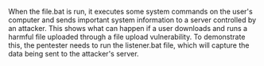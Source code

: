 When the file.bat is run, it executes some system commands on the user's computer and sends important system information to a server controlled by an attacker. This shows what can happen if a user downloads and runs a harmful file uploaded through a file upload vulnerability. To demonstrate this, the pentester needs to run the listener.bat file, which will capture the data being sent to the attacker's server.
